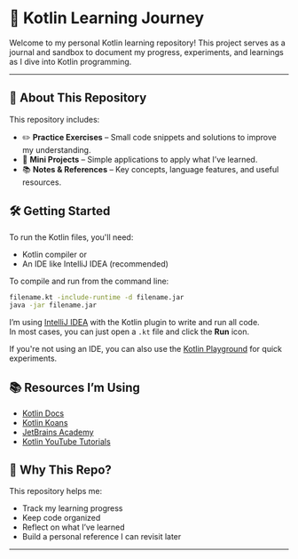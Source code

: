 # 📘 Kotlin Learning Journey

Welcome to my personal Kotlin learning repository! This project serves as a journal and sandbox to document my progress, experiments, and learnings as I dive into Kotlin programming.

---

## 🚀 About This Repository

This repository includes:

- ✏️ **Practice Exercises** – Small code snippets and solutions to improve my understanding.
- 🧪 **Mini Projects** – Simple applications to apply what I’ve learned.
- 📚 **Notes & References** – Key concepts, language features, and useful resources.

## 🛠️ Getting Started
To run the Kotlin files, you'll need:

- Kotlin compiler or
- An IDE like IntelliJ IDEA (recommended)


To compile and run from the command line:
```bash
filename.kt -include-runtime -d filename.jar
java -jar filename.jar
```

I’m using [IntelliJ IDEA](https://www.jetbrains.com/idea/) with the Kotlin plugin to write and run all code.  
In most cases, you can just open a `.kt` file and click the **Run** icon.

If you're not using an IDE, you can also use the [Kotlin Playground](https://play.kotlinlang.org/) for quick experiments.

## 📚 Resources I’m Using

- [Kotlin Docs](https://kotlinlang.org/docs/home.html)
- [Kotlin Koans](https://play.kotlinlang.org/koans/overview)
- [JetBrains Academy](https://hyperskill.org/tracks/18)
- [Kotlin YouTube Tutorials](https://www.youtube.com/results?search_query=kotlin+tutorial)

## 🧠 Why This Repo?

This repository helps me:

- Track my learning progress
- Keep code organized
- Reflect on what I’ve learned
- Build a personal reference I can revisit later
---
